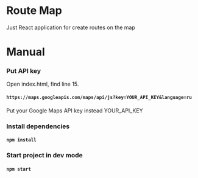 # Route Map

Just React application for create routes on the map

# Manual

### Put API key
Open index.html, find line 15.
#### `https://maps.googleapis.com/maps/api/js?key=YOUR_API_KEY&language=ru`
Put your Google Maps API key instead YOUR_API_KEY

### Install dependencies
#### `npm install`

### Start project in dev mode
#### `npm start`
